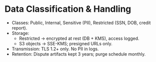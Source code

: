 # Data Classification & Handling
- Classes: Public, Internal, Sensitive (PII), Restricted (SSN, DOB, credit report).
- Storage:
  - Restricted → encrypted at rest (DB + KMS), access logged.
  - S3 objects → SSE-KMS; presigned URLs only.
- Transmission: TLS 1.2+ only. No PII in logs.
- Retention: Dispute artifacts kept 3 years; purge schedule monthly.
